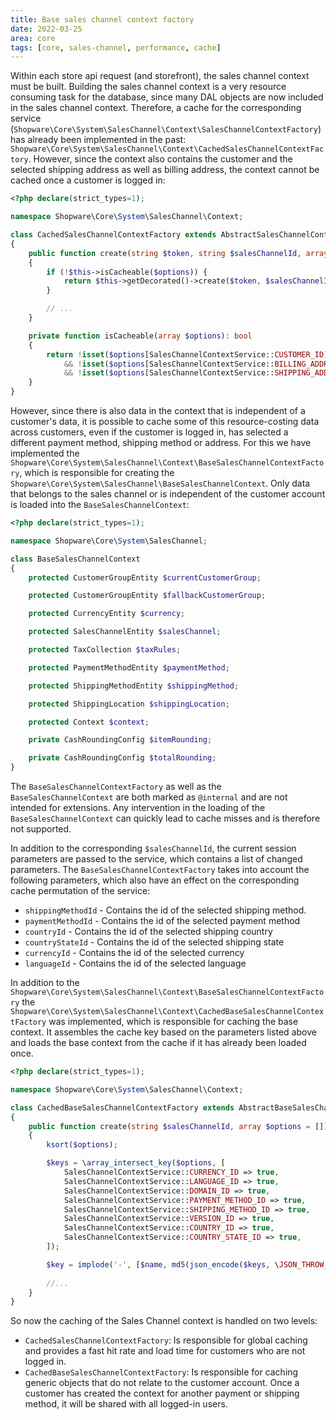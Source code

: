 ```yaml
---
title: Base sales channel context factory
date: 2022-03-25
area: core
tags: [core, sales-channel, performance, cache]
---
```

Within each store api request (and storefront), the sales channel context must be built.
Building the sales channel context is a very resource consuming task for the database,
since many DAL objects are now included in the sales channel context.
Therefore, a cache for the corresponding service (`Shopware\Core\System\SalesChannel\Context\SalesChannelContextFactory`) has already been implemented in the past: `Shopware\Core\System\SalesChannel\Context\CachedSalesChannelContextFactory`.
However, since the context also contains the customer and the selected shipping address as well as billing address, the context cannot be cached once a customer is logged in:

```php
<?php declare(strict_types=1);

namespace Shopware\Core\System\SalesChannel\Context;

class CachedSalesChannelContextFactory extends AbstractSalesChannelContextFactory
{
    public function create(string $token, string $salesChannelId, array $options = []): SalesChannelContext
    {
        if (!$this->isCacheable($options)) {
            return $this->getDecorated()->create($token, $salesChannelId, $options);
        }

        // ...
    }

    private function isCacheable(array $options): bool
    {
        return !isset($options[SalesChannelContextService::CUSTOMER_ID])
            && !isset($options[SalesChannelContextService::BILLING_ADDRESS_ID])
            && !isset($options[SalesChannelContextService::SHIPPING_ADDRESS_ID]);
    }
}
```

However, since there is also data in the context that is independent of a customer's data,
it is possible to cache some of this resource-costing data across customers, even if the customer is logged in, has selected a different payment method, shipping method or address.
For this we have implemented the `Shopware\Core\System\SalesChannel\Context\BaseSalesChannelContextFactory`, which is responsible for creating the `Shopware\Core\System\SalesChannel\BaseSalesChannelContext`.
Only data that belongs to the sales channel or is independent of the customer account is loaded into the `BaseSalesChannelContext`:
```php
<?php declare(strict_types=1);

namespace Shopware\Core\System\SalesChannel;

class BaseSalesChannelContext
{
    protected CustomerGroupEntity $currentCustomerGroup;

    protected CustomerGroupEntity $fallbackCustomerGroup;

    protected CurrencyEntity $currency;

    protected SalesChannelEntity $salesChannel;

    protected TaxCollection $taxRules;

    protected PaymentMethodEntity $paymentMethod;

    protected ShippingMethodEntity $shippingMethod;

    protected ShippingLocation $shippingLocation;

    protected Context $context;

    private CashRoundingConfig $itemRounding;

    private CashRoundingConfig $totalRounding;
}
```

The `BaseSalesChannelContextFactory` as well as the `BaseSalesChannelContext` are both marked as `@internal` and are not intended for extensions.
Any intervention in the loading of the `BaseSalesChannelContext` can quickly lead to cache misses and is therefore not supported.

In addition to the corresponding `$salesChannelId`, the current session parameters are passed to the service, which contains a list of changed parameters.
The `BaseSalesChannelContextFactory` takes into account the following parameters, which also have an effect on the corresponding cache permutation of the service:
* `shippingMethodId` - Contains the id of the selected shipping method.
* `paymentMethodId` - Contains the id of the selected payment method
* `countryId` - Contains the id of the selected shipping country
* `countryStateId` - Contains the id of the selected shipping state
* `currencyId` - Contains the id of the selected currency
* `languageId` - Contains the id of the selected language

In addition to the `Shopware\Core\System\SalesChannel\Context\BaseSalesChannelContextFactory` the `Shopware\Core\System\SalesChannel\Context\CachedBaseSalesChannelContextFactory` was implemented, which is responsible for caching the base context.
It assembles the cache key based on the parameters listed above and loads the base context from the cache if it has already been loaded once.

```php
<?php declare(strict_types=1);

namespace Shopware\Core\System\SalesChannel\Context;

class CachedBaseSalesChannelContextFactory extends AbstractBaseSalesChannelContextFactory
{
    public function create(string $salesChannelId, array $options = []): BaseContext
    {
        ksort($options);

        $keys = \array_intersect_key($options, [
            SalesChannelContextService::CURRENCY_ID => true,
            SalesChannelContextService::LANGUAGE_ID => true,
            SalesChannelContextService::DOMAIN_ID => true,
            SalesChannelContextService::PAYMENT_METHOD_ID => true,
            SalesChannelContextService::SHIPPING_METHOD_ID => true,
            SalesChannelContextService::VERSION_ID => true,
            SalesChannelContextService::COUNTRY_ID => true,
            SalesChannelContextService::COUNTRY_STATE_ID => true,
        ]);

        $key = implode('-', [$name, md5(json_encode($keys, \JSON_THROW_ON_ERROR))]);
        
        //...
    }
}
```

So now the caching of the Sales Channel context is handled on two levels:
* `CachedSalesChannelContextFactory`: Is responsible for global caching and provides a fast hit rate and load time for customers who are not logged in.
* `CachedBaseSalesChannelContextFactory`: Is responsible for caching generic objects that do not relate to the customer account.
  Once a customer has created the context for another payment or shipping method, it will be shared with all logged-in users.

